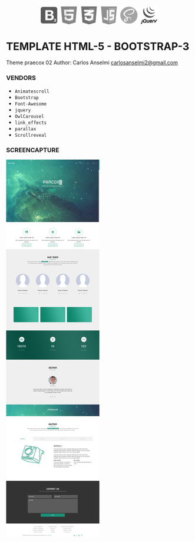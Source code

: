 <p align="center">
<img src="https://github.com/Alzheimer10/theme-praecox/blob/master/img/icon-vendor/BOOTSTRAP.png?raw=true" width="10%">
<img src="https://github.com/Alzheimer10/theme-praecox/blob/master/img/icon-vendor/HTML.png?raw=true" width="10%">
<img src="https://github.com/Alzheimer10/theme-praecox/blob/master/img/icon-vendor/CSS3.png?raw=true" width="10%">
<img src="https://github.com/Alzheimer10/theme-praecox/blob/master/img/icon-vendor/JS.png?raw=true" width="10%">
<img src="https://github.com/Alzheimer10/theme-praecox/blob/master/img/icon-vendor/SASS.png?raw=true" width="10%">
<img src="https://github.com/Alzheimer10/theme-praecox/blob/master/img/icon-vendor/JQUERY.png?raw=true" width="10%">
</p>

# TEMPLATE HTML-5 - BOOTSTRAP-3
Theme praecox 02
Author: Carlos Anselmi carlosanselmi2@gmail.com

### VENDORS
* `Animatescroll`
* `Bootstrap`
* `Font-Awesome`
* `jquery`
* `OwlCarousel`
* `link_effects`
* `parallax`
* `Scrollreveal`

### SCREENCAPTURE
![Una imagen cualquiera](https://github.com/Alzheimer10/theme-praecox/blob/master/screencapture.jpg?raw=true "De 150 x 150 píxeles")
